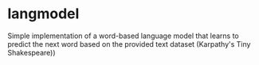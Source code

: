 # langmodel
Simple implementation of a word-based language model that learns to predict the next word based on the provided text dataset (Karpathy's Tiny Shakespeare))
